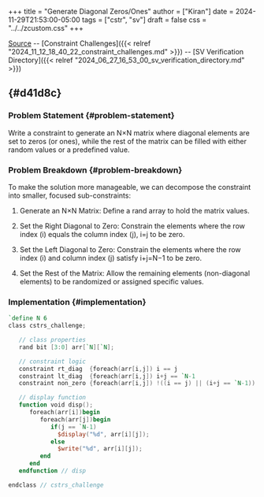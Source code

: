 +++
title = "Generate Diagonal Zeros/Ones"
author = ["Kiran"]
date = 2024-11-29T21:53:00-05:00
tags = ["cstr", "sv"]
draft = false
css = "../../zcustom.css"
+++

[Source](https://github.com/24x7fpga/SystemVerilog_Verification/tree/main/sv_verification/cstrs_challenges/diag_zero) -- [Constraint Challenges]({{< relref "2024_11_12_18_40_22_constraint_challenges.md" >}}) -- [SV Verification Directory]({{< relref "2024_06_27_16_53_00_sv_verification_directory.md" >}})


##  {#d41d8c}


### Problem Statement {#problem-statement}

Write a constraint to generate an N×N matrix where diagonal elements are set to zeros (or ones), while the rest of the matrix can be filled with either random values or a predefined value.


### Problem Breakdown {#problem-breakdown}

To make the solution more manageable, we can decompose the constraint into smaller, focused sub-constraints:

1.  Generate an N×N Matrix: Define a rand array to hold the matrix values.

2.  Set the Right Diagonal to Zero: Constrain the elements where the row index (i) equals the column index (j), i=j to be zero.

3.  Set the Left Diagonal to Zero: Constrain the elements where the row index (i) and column index (j) satisfy i+j=N−1 to be zero.

4.  Set the Rest of the Matrix: Allow the remaining elements (non-diagonal elements) to be randomized or assigned specific values.


### Implementation {#implementation}

```verilog
`define N 6
class cstrs_challenge;

   // class properties
   rand bit [3:0] arr[`N][`N];

   // constraint logic
   constraint rt_diag  {foreach(arr[i,j]) i == j                       -> arr[i][j] == 0;}    // right diagonal set to zero
   constraint lt_diag  {foreach(arr[i,j]) i+j == `N-1                  -> arr[i][j] == 0;}    // left diagonal set to zero
   constraint non_zero {foreach(arr[i,j]) !((i == j) || (i+j == `N-1)) -> arr[i][j] == 1;}    // rest of the values set to 1

   // display function
   function void disp();
      foreach(arr[i])begin
         foreach(arr[j])begin
            if(j == `N-1)
              $display("%d", arr[i][j]);
            else
              $write("%d", arr[i][j]);
         end
      end
   endfunction // disp

endclass // cstrs_challenge
```
